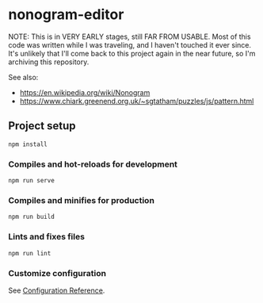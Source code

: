 # nonogram-editor

NOTE: This is in VERY EARLY stages, still FAR FROM USABLE. Most of this code was written while I was traveling, and I haven't touched it ever since. It's unlikely that I'll come back to this project again in the near future, so I'm archiving this repository.

See also:

* <https://en.wikipedia.org/wiki/Nonogram>
* <https://www.chiark.greenend.org.uk/~sgtatham/puzzles/js/pattern.html>

## Project setup
```
npm install
```

### Compiles and hot-reloads for development
```
npm run serve
```

### Compiles and minifies for production
```
npm run build
```

### Lints and fixes files
```
npm run lint
```

### Customize configuration
See [Configuration Reference](https://cli.vuejs.org/config/).
